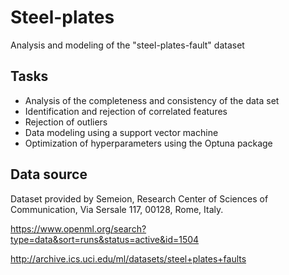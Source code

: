 # Steel-plates

Analysis and modeling of the "steel-plates-fault" dataset

## Tasks
+ Analysis of the completeness and consistency of the data set
+ Identification and rejection of correlated features
+ Rejection of outliers
+ Data modeling using a support vector machine
+ Optimization of hyperparameters using the Optuna package

## Data source
Dataset provided by Semeion, Research Center of Sciences of Communication, Via Sersale 117, 00128, Rome, Italy.

https://www.openml.org/search?type=data&sort=runs&status=active&id=1504

http://archive.ics.uci.edu/ml/datasets/steel+plates+faults
